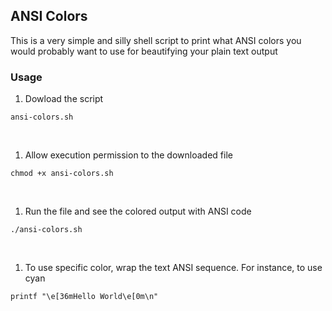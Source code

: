 ## ANSI Colors
This is a very simple and silly shell script to print what ANSI colors you would probably want to use for beautifying your plain text output
<br/>

### Usage

1. Dowload the script
 ```
ansi-colors.sh
```
<br/>

1. Allow execution permission to the downloaded file
```
chmod +x ansi-colors.sh
```
<br/>

1. Run the file and see the colored output with ANSI code
```
./ansi-colors.sh
```
<br/>

1. To use specific color, wrap the text ANSI sequence. For instance, to use cyan
```shell
printf "\e[36mHello World\e[0m\n"
```


